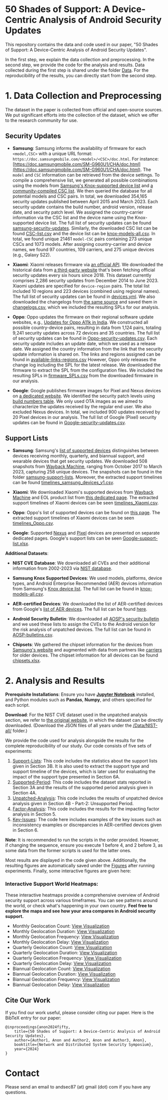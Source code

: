 # 50 Shades of Support: A Device-Centric Analysis of Android Security Updates

This repository contains the data and code used in our paper, "50 Shades of Support: A Device-Centric Analysis of Android Security Updates".

In the first step, we explain the data collection and preprocessing. In the second step, we provide the code for the analysis and results. Data collected during the first step is shared under the folder [Data](https://github.com/andsec87/Android-Security-Updates/tree/main/Data). For the reproducibility of the results, you can directly start from the second step. 

# 1. Data Collection and Preprocessing

The dataset in the paper is collected from official and open-source sources. We put significant efforts into the collection of the dataset, which we offer to the research community for use.

## Security Updates
- **Samsung**: Samsung informs the availability of firmware for each `<model,CSC>` with a unique URL format: `https://doc.samsungmobile.com/<model>/<CSC>/doc.html`. For instance: [https://doc.samsungmobile.com/SM-G960U1/CHA/doc.html](https://doc.samsungmobile.com/SM-G960U1/CHA/doc.html). The `model` and `CSC` information can be retrieved from the device settings. To compile a comprehensive list, we generated all possible combinations using the models from [Samsung's Knox-supported device list](https://www.samsungknox.com/en/knox-platform/supported-devices) and [a community-compiled CSC list](https://tsar3000.com/list-of-samsung-csc-codes-samsung-firmware-csc-codes). We then queried the database for all potential models and CSC pairs. In total, we downloaded 354,165 security updates published between April 2015 and March 2023. Each security update contains the build number, android version, release date, and security patch level. We assigned the country-carrier information via the CSC list and the device name using the Knox-supported device list. The full list of security updates can be found [samsung-security-updates](./Data/Samsung/samsung-security-updates/). Similarly, the downloaded CSC list can be found [CSC-list.csv](./Data/Samsung/CSC-list.csv) and the device list can be [knox-models-all.csv](./Data/Samsung/knox-models-all.csv). In total, we found unique 21461 `model-CSC` pairs containing 273 unique CSCs and 1073 models. After assigning country-carrier and device names, we found 97 countries, 109 carriers, and 275 unique devices (e.g., Galaxy S22). 

- **Xiaomi**: Xiaomi releases firmware via [an official API](https://sgp-api.buy.mi.com/bbs/api/global/phone/getlinepackagelist). We downloaded the historical data from [a third-party website](https://github.com/XiaomiFirmwareUpdater/miui-updates-tracker/blob/master/data/latest.yml) that's been fetching official security updates every six hours since 2018. This dataset currently comprises 2,286 security updates from December 2014 to June 2023. Xiaomi updates are specified for `device-region` pairs. The total list included 10 regions and 223 devices (combined using regional names). The full list of security updates can be found in [devices.yml](./Data/Xiaomi/devices.yml). We also downloaded the changelogs from [the same source](https://xiaomifirmwareupdater.com/miui/) and saved them in [changelogs.csv](./Data/Xiaomi/changelogs.csv), which we included the resulting SPLs for our analysis.

- **Oppo**: Oppo updates the firmware on their regional software update websites, e.g., [Updates for Oppo A11k in India](https://support.oppo.com/in/software-update/software-download/?m=A11k). We constructed all possible country-device pairs, resulting in data from 1,124 pairs, totaling 9,241 security updates across 72 devices and 35 countries. The full list of security updates can be found in [Oppo-security-updates.csv](./Data/Oppo/Oppo-security-updates.csv). Each security update includes an update date, which we used as a release date. We assigned the country information from the link that the security update information is shared on. The links and regions assigned can be found in [available-links-regions.csv](./Data/Oppo/available-links-regions.csv) However, Oppo only releases the change log including the SPL for the latest release. We downloaded the firmware to extract the SPL from the configuration files. We included the resulting SPLs in [firmware_SPLs.csv](./Data/Oppo/firmware_SPLs.csv) from the downloaded firmware in our analysis. 

- **Google**: Google publishes firmware images for Pixel and Nexus devices on [a dedicated website](https://developers.google.com/android/images). We identified the security patch levels using [build numbers table](https://source.android.com/docs/setup/about/build-numbers). We only used OTA images as we aimed to characterize the updates received by the regular end user. We also excluded Nexus devices. In total, we included 900 updates received by 20 Pixel devices in our analysis. The full list of Google (Pixel) security updates can be found in [Google-security-updates.csv](./Data/Google/Google-security-updates.csv).

## Support Lists

- **Samsung**: Samsung's [list of supported devices](https://security.samsungmobile.com/workScope.smsb) distinguishes between devices receiving monthly, quarterly, and biannual support, and wearable devices that get security updates. We downloaded 508 snapshots from [Wayback Machine](https://web.archive.org/web/20230401000000*/https://security.samsungmobile.com/workScope.smsb), ranging from October 2017 to March 2023, capturing 258 unique devices. The snapshots can be found in the folder [samsung-support-lists](./Data/Samsung/samsung-support-lists/). Moreover, the extracted support timelines can be found [timelines_samsung_devices_v1.csv](./Data/Samsung/timelines_samsung_devices_v1.csv).

- **Xiaomi**: We downloaded Xiaomi's supported devices from [Wayback Machine](https://web.archive.org/web/20210501000000*/https:/www.mi.com/global/service/support/security-update.html) and EOL product list from [this dedicated page](https://trust.mi.com/misrc/updates/phone?tab=policy). The extracted support timelines of Xiaomi devices can be seen [timelines_Xiaomi.csv](./Data/Xiaomi/timelines_Xiaomi.csv).

- **Oppo**: Oppo's list of supported devices can be found on [this page](https://security.oppo.com/en/mend). The extracted support timelines of Xiaomi devices can be seen [timelines_Oppo.csv](./Data/Oppo/timelines_Oppo.csv).

- **Google**: Supported [Nexus](https://support.google.com/nexus/answer/11227897) and [Pixel](https://support.google.com/pixelphone/answer/4457705) devices are presented on separate dedicated pages. Google's support lists can be seen [Google-support-list.xlsx](./Data/Google/Google-support-list.xlsx).

**Additional Datasets**:

- **NIST CVE Database**: We downloaded all CVEs and their additional information from 2002-2023 via [NIST database](https://nvd.nist.gov/vuln/data-feeds). 

- **Samsung Knox Supported Devices**: We used models, platforms, device types, and Android Enterprise Recommended (AER) devices information from Samsung's [Knox device list](https://www.samsungknox.com/en/knox-platform/supported-devices). The full list can be found in [knox-models-all.csv](./Data/Samsung/knox-models-all.csv).

- **AER-certified Devices**: We downloaded the list of AER-certified devices from Google's [list of AER devices](https://androidenterprisepartners.withgoogle.com/). The full list can be found [here](./Data/AER-devices-all-vendors.xlsx).

- **Android Security Bulletin**: We downloaded all [AOSP's security bulletin](https://source.android.com/docs/security/bulletin) and we used these lists to assign the CVEs to the Android version for the risk analysis of unpatched devices. The full list can be found in [AOSP-bulletins.csv](./Data/AOSP-bulletins.csv).

- **Chipsets**: We gathered the chipset information for the devices from [Samsung's website](https://www.samsung.com/us/smartphones/galaxy-s22-ultra/buy/galaxy-s22-ultra-128gb-unlocked-sm-s908uzkaxaa/) and augmented with data from partners like [carriers](https://www.t-mobile.com/cell-phone/samsung-galaxy-s22) for older devices. The chipset information for all devices can be found [chipsets.xlsx](./Data/chipsets.xlsx).


# 2. Analysis and Results

**Prerequisite Installations**: Ensure you have [**Jupyter Notebook**](https://jupyter.org/install) installed, and Python modules such as **Pandas**, **Numpy**, and others specified for each script.  

**Download**: For the NIST CVE dataset used in the unpatched analysis section, we refer to [the original website](https://nvd.nist.gov/vuln/data-feeds), in which the dataset can be directly downloaded. (Download the JSON files of all years under the [/Data/NIST-all/](./Data/NIST-all/) folder.)

We  provide the code used for analysis alongside the results for the complete reproducibility of our study. Our code consists of five sets of experiments:

 1. [Support-Lists](./Code/1-Support-Lists.ipynb): This code includes the statistics about the support lists given in Section 3B. It is also used to extract the support type and support timeline of the devices, which is later used for evaluating the impact of the support type presented in Section 6A. 
 2. [Supported-Period](./Code/2-Part-1-Supported-Period.ipynb): This code includes the dataset stats reported in Section 3A and the results of the supported period analysis given in Section 4A.
 3. [Unpatched-Analysis](./Code/3-Part-2-Unpatched-Analysis.ipynb): This code includes the results of unpatched device analysis given in Section 4B - Part-2: Unsupported Period. 
 4. [Factor-Analysis](./Code/4-Factor-Analysis.ipynb): This code includes the results for the impacting factor analysis in Section 5.
 5. [Key-Issues](./Code/5-Key-Issues.ipynb): The code here includes examples of the key issues such as inconsistency examples or discrepancies in AER-certified devices given in Section 6.

**Note**: It is recommended to run the scripts in the order provided. However, if changing the sequence, ensure you execute 1 before 4, and 2 before 3, as some data from the former scripts is used for the latter ones.

Most results are displayed in the code given above. Additionally, the resulting figures are automatically saved under the [Figures](https://github.com/andsec87/Android-Security-Updates/tree/main/Results) after running experiments. Finally, some interactive figures are given here: 

### Interactive Support World Heatmaps:

These interactive heatmaps provide a comprehensive overview of Android security support across various timeframes. You can see patterns around the world, or check what's happening in your own country. **Feel free to explore the maps and see how your area compares in Android security support.**

- Monthly Geolocation Count: [View Visualization](https://andsec87.github.io/Android-Security-Updates/Results/InteractiveFigures/geolocation_monthly_count.html)
- Monthly Geolocation Duration: [View Visualization](https://andsec87.github.io/Android-Security-Updates/Results/InteractiveFigures/geolocation_monthly_duration.html)
- Monthly Geolocation Frequency: [View Visualization](https://andsec87.github.io/Android-Security-Updates/Results/InteractiveFigures/geolocation_monthly_frequency.html)
- Monthly Geolocation Delay: [View Visualization](https://andsec87.github.io/Android-Security-Updates/Results/InteractiveFigures/geolocation_monthly_delay.html)
- Quarterly Geolocation Count: [View Visualization](https://andsec87.github.io/Android-Security-Updates/Results/InteractiveFigures/geolocation_quarterly_count.html)
- Quarterly Geolocation Duration: [View Visualization](https://andsec87.github.io/Android-Security-Updates/Results/InteractiveFigures/geolocation_quarterly_duration.html)
- Quarterly Geolocation Frequency: [View Visualization](https://andsec87.github.io/Android-Security-Updates/Results/InteractiveFigures/geolocation_quarterly_frequency.html)
- Quarterly Geolocation Delay: [View Visualization](https://andsec87.github.io/Android-Security-Updates/Results/InteractiveFigures/geolocation_quarterly_delay.html)
- Biannual Geolocation Count: [View Visualization](https://andsec87.github.io/Android-Security-Updates/Results/InteractiveFigures/geolocation_biannual_count.html)
- Biannual Geolocation Duration: [View Visualization](https://andsec87.github.io/Android-Security-Updates/Results/InteractiveFigures/geolocation_biannual_duration.html)
- Biannual Geolocation Frequency: [View Visualization](https://andsec87.github.io/Android-Security-Updates/Results/InteractiveFigures/geolocation_biannual_frequency.html)
- Biannual Geolocation Delay: [View Visualization](https://andsec87.github.io/Android-Security-Updates/Results/InteractiveFigures/geolocation_biannual_delay.html)



## Cite Our Work

If you find our work useful, please consider citing our paper. Here is the BibTeX entry for our paper:

```
@inproceedings{anon2024fifty,
    title={50 Shades of Support: A Device-Centric Analysis of Android Security Updates},
    author={Author1, Anon and Author2, Anon and Author3, Anon},
    booktitle={Network and Distributed System Security Symposium},
    year={2024}
}
```

# Contact

Please send an email to andsec87 (at) gmail (dot) com if you have any questions.

 

 

 
 
 
 



